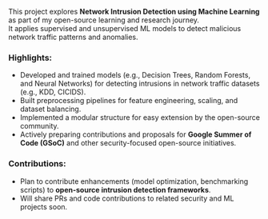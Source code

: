 
This project explores **Network Intrusion Detection using Machine Learning** as part of my open-source learning and research journey.  
It applies supervised and unsupervised ML models to detect malicious network traffic patterns and anomalies.

### Highlights:
- Developed and trained models (e.g., Decision Trees, Random Forests, and Neural Networks) for detecting intrusions in network traffic datasets (e.g., KDD, CICIDS).
- Built preprocessing pipelines for feature engineering, scaling, and dataset balancing.
- Implemented a modular structure for easy extension by the open-source community.
- Actively preparing contributions and proposals for **Google Summer of Code (GSoC)** and other security-focused open-source initiatives.

### Contributions:
- Plan to contribute enhancements (model optimization, benchmarking scripts) to **open-source intrusion detection frameworks**.
- Will share PRs and code contributions to related security and ML projects soon.
